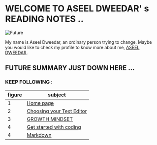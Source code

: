 # WELCOME TO ASEEL DWEEDAR' s READING NOTES ..
![Future](https://images-na.ssl-images-amazon.com/images/I/91eNs%2BqyCVL._SL1500_.jpg
)



My name is Aseel Dweedar, an ordinary person trying to change.
Maybe you would like to check my profile to know more about me, [ASEEL DWEEDAR](https://github.com/Aseel-Dweedar).

## FUTURE SUMMARY JUST DOWN HERE ...
### KEEP FOLLOWING :


|figure|subject|
|--|--|
|1|[Home page](https://aseel-dweedar.github.io/reading-notes/)|
|2|  [Choosing your Text Editor](https://github.com/Aseel-Dweedar/reading-notes/blob/main/summarizing.md)  |
|3|[GROWTH MINDSET](https://github.com/Aseel-Dweedar/reading-notes/blob/main/Growth%20mindset.md)|
|4|[Get started with coding](https://github.com/Aseel-Dweedar/reading-notes/blob/main/Get%20started%20with%20coding.md)|
|4|[Markdown](https://github.com/Aseel-Dweedar/reading-notes/blob/main/Markdown.md)|


